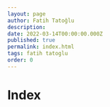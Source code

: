 ```yaml
---
layout: page
author: Fatih Tatoğlu
description: 
date: 2022-03-14T00:00:00.000Z
published: true
permalink: index.html
tags: fatih tatoglu
order: 0
---
```


# Index
